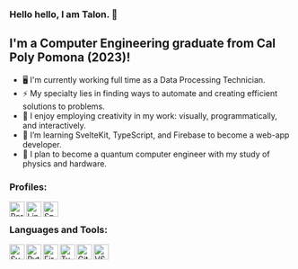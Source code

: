 ### Hello hello, I am Talon. 🐢
## I'm a Computer Engineering graduate from Cal Poly Pomona (2023)!

- 🖥️ I'm currently working full time as a Data Processing Technician.
- ⚡ My specialty lies in finding ways to automate and creating efficient solutions to problems.
- 🎨 I enjoy employing creativity in my work: visually, programmatically, and interactively.
- 🐢 I’m learning SvelteKit, TypeScript, and Firebase to become a web-app developer.
- 🚀 I plan to become a quantum computer engineer with my study of physics and hardware.


### Profiles:

[<img align="left" alt="Portfolio" width="27px" src="https://img.icons8.com/nolan/64/domain.png" />][portfolio]
[<img align="left" alt="LinkedIn" width="27px" src="https://img.icons8.com/nolan/64/linkedin.png" />][linkedin]
[<img align="left" alt="Spotify" width="27px" src="https://img.icons8.com/nolan/64/spotify.png" />][spotify]

<br />

### Languages and Tools:

<img align="left" alt="Svelte" width="27px" src="https://icons8.com/icon/Mm35TzLKahiF/svelte" />
<img align="left" alt="Python" width="27px" src="https://img.icons8.com/color/48/000000/python.png" />
<img align="left" alt="Firebase" width="27px" src="https://icons8.com/icon/62452/firebase" />
<img align="left" alt="TypeScript" width="27px" src="https://icons8.com/icon/uJM6fQYqDaZK/typescript" />
<img align="left" alt="Git" width="27px" src="https://img.icons8.com/nolan/64/github.png" />
<img align="left" alt="VSC" width="27px" src="https://img.icons8.com/fluent/48/000000/visual-studio-code-2019.png" />

<br />
<br />


[portfolio]: https://talonee.github.io/
[linkedin]: https://linkedin.com/in/Talonee
[spotify]: https://open.spotify.com/playlist/2K0PgNfFwPUUUFCEktLFDX?si=rpz7tFLGSFK39bG7VOcETw
